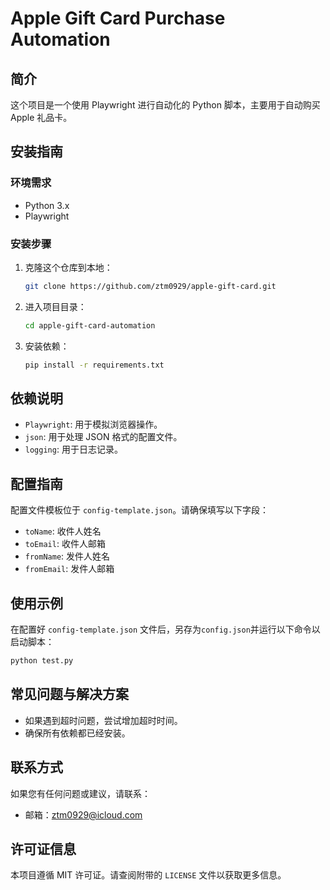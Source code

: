 # Apple Gift Card Purchase Automation

## 简介

这个项目是一个使用 Playwright 进行自动化的 Python 脚本，主要用于自动购买 Apple 礼品卡。

## 安装指南

### 环境需求

- Python 3.x
- Playwright

### 安装步骤

1. 克隆这个仓库到本地：
    ```bash
    git clone https://github.com/ztm0929/apple-gift-card.git
    ```

2. 进入项目目录：
    ```bash
    cd apple-gift-card-automation
    ```

3. 安装依赖：
    ```bash
    pip install -r requirements.txt
    ```

## 依赖说明

- `Playwright`: 用于模拟浏览器操作。
- `json`: 用于处理 JSON 格式的配置文件。
- `logging`: 用于日志记录。

## 配置指南

配置文件模板位于 `config-template.json`。请确保填写以下字段：

- `toName`: 收件人姓名
- `toEmail`: 收件人邮箱
- `fromName`: 发件人姓名
- `fromEmail`: 发件人邮箱

## 使用示例

在配置好 `config-template.json` 文件后，另存为`config.json`并运行以下命令以启动脚本：

```bash
python test.py
```

## 常见问题与解决方案

- 如果遇到超时问题，尝试增加超时时间。
- 确保所有依赖都已经安装。

## 联系方式

如果您有任何问题或建议，请联系：
- 邮箱：ztm0929@icloud.com

## 许可证信息

本项目遵循 MIT 许可证。请查阅附带的 `LICENSE` 文件以获取更多信息。
